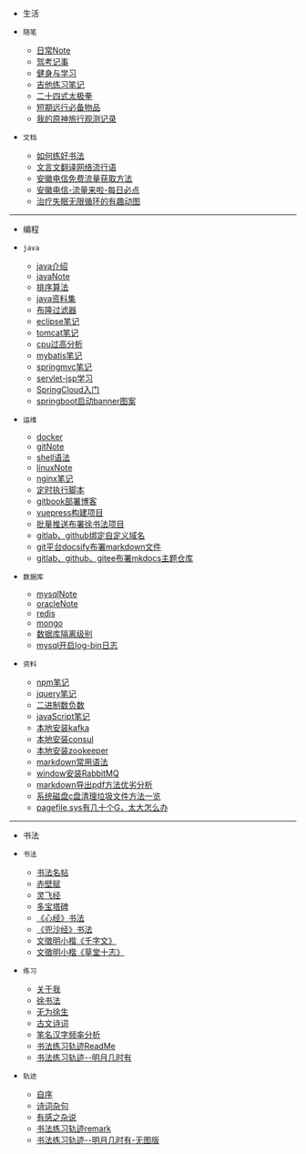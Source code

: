- 生活

- `随笔`

  - [日常Note](生活/随笔/日常Note.md)
  - [驾考记事](生活/随笔/驾考记事.md)
  - [健身与学习](生活/随笔/健身与学习.md)
  - [吉他练习笔记](生活/随笔/吉他练习笔记.md)
  - [二十四式太极拳](生活/随笔/二十四式太极拳.md)
  - [短期远行必备物品](生活/随笔/短期远行必备物品.md)
  - [我的原神旅行观测记录](生活/随笔/我的原神旅行观测记录.md)

- `文档`

  - [如何练好书法](生活/文档/如何练好书法.md)
  - [文言文翻译网络流行语](生活/文档/文言文翻译网络流行语.md)
  - [安徽电信免费流量获取方法](生活/文档/安徽电信免费流量获取方法.md)
  - [安徽电信-流量来啦-每日必点](生活/文档/安徽电信-流量来啦-每日必点.md)
  - [治疗失眠无限循环的有趣动图](生活/文档/治疗失眠无限循环的有趣动图.md)
  
---

- 编程

- `java`

  - [java介绍](编程/java/java介绍.md)
  - [javaNote](编程/java/javaNote.md)
  - [排序算法](编程/java/排序算法.md)
  - [java资料集](编程/java/java资料集.md)
  - [布隆过滤器](编程/java/布隆过滤器.md)
  - [eclipse笔记](编程/java/eclipse笔记.md)
  - [tomcat笔记](编程/java/tomcat笔记.md)
  - [cpu过高分析](编程/java/cpu过高分析.md)
  - [mybatis笔记](编程/java/mybatis笔记.md)
  - [springmvc笔记](编程/java/springmvc笔记.md)
  - [servlet-jsp学习](编程/java/servlet-jsp学习.md)
  - [SpringCloud入门](编程/java/SpringCloud入门.md)
  - [springboot启动banner图案](编程/java/springboot启动banner图案.md)
  
- `运维`

  - [docker](编程/运维/docker.md)
  - [gitNote](编程/运维/gitNote.md)
  - [shell语法](编程/运维/shell语法.md)
  - [linuxNote](编程/运维/linuxNote-x.md)
  - [nginx笔记](编程/运维/nginx笔记.md)
  - [定时执行脚本](编程/运维/定时执行脚本.md)
  - [gitbook部署博客](编程/运维/gitbook部署博客.md)
  - [vuepress构建项目](编程/运维/vuepress构建项目.md)
  - [批量推送布署徐书法项目](编程/运维/批量推送布署徐书法项目.md)
  - [gitlab、github绑定自定义域名](编程/运维/gitlab、github绑定自定义域名.md)
  - [git平台docsify布署markdown文件](编程/运维/git平台docsify布署markdown文件.md)
  - [gitlab、github、gitee布署mkdocs主题仓库](编程/运维/gitlab、github、gitee布署mkdocs主题仓库.md)
  
- `数据库`

  - [mysqlNote](编程/数据库/mysqlNote.md)
  - [oracleNote](编程/数据库/oracleNote.md)
  - [redis](编程/数据库/redis.md)
  - [mongo](编程/数据库/mongo.md)
  - [数据库隔离级别](编程/数据库/数据库隔离级别.md)
  - [mysql开启log-bin日志](编程/数据库/mysql开启log-bin日志.md) 
  
- `资料`

  - [npm笔记](编程/资料/npm笔记.md)
  - [jquery笔记](编程/资料/jquery笔记.md)
  - [二进制数负数](编程/资料/二进制数负数.md)
  - [javaScript笔记](编程/资料/javaScript笔记.md)
  - [本地安装kafka](编程/资料/本地安装kafka.md)
  - [本地安装consul](编程/资料/本地安装consul.md)
  - [本地安装zookeeper](编程/资料/本地安装zookeeper.md)
  - [markdown常用语法](编程/资料/markdown常用语法.md)
  - [window安装RabbitMQ](编程/资料/window安装RabbitMQ.md)
  - [markdown导出pdf方法优劣分析](编程/资料/markdown导出pdf方法优劣分析.md)
  - [系统磁盘c盘清理垃圾文件方法一览](编程/资料/系统磁盘c盘清理垃圾文件方法一览.md)
  - [pagefile.sys有几十个G，太大怎么办](编程/资料/pagefile.sys有几十个G，太大怎么办.md)

---

- 书法

- `书法`

  - [书法名帖](书法/书法/书法名帖.md) 
  - [赤壁赋](书法/书法/赤壁赋.md)
  - [灵飞经](书法/书法/灵飞经.md)
  - [多宝塔碑](书法/书法/多宝塔碑.md)
  - [《心经》书法](书法/书法/《心经》书法.md)
  - [《兜沙经》书法](书法/书法/《兜沙经》书法.md) 
  - [文徵明小楷《千字文》](书法/书法/文徵明小楷《千字文》.md)
  - [文徵明小楷《草堂十志》](书法/书法/文徵明小楷《草堂十志》.md)
  
- `练习`

  - [关于我](书法/练习/关于我.md) 
  - [徐书法](书法/练习/徐书法.md) 
  - [无为徐生](书法/练习/无为徐生.md)
  - [古文诗词](书法/练习/古文诗词.md) 
  - [笔名汉字频率分析](书法/练习/笔名汉字频率分析.md)
  - [书法练习轨迹ReadMe](书法/练习/书法练习轨迹ReadMe.md)
  - [书法练习轨迹--明月几时有](书法/练习/书法练习轨迹--明月几时有.md)
  
- `轨迹`

  - [自序](书法/轨迹/自序.md) 
  - [诗词杂句](书法/轨迹/诗词杂句.md) 
  - [有感之杂说](书法/轨迹/有感之杂说.md)
  - [书法练习轨迹remark](书法/轨迹/书法练习轨迹remark.md)
  - [书法练习轨迹--明月几时有-无图版](书法/轨迹/书法练习轨迹--明月几时有-无图版.md)